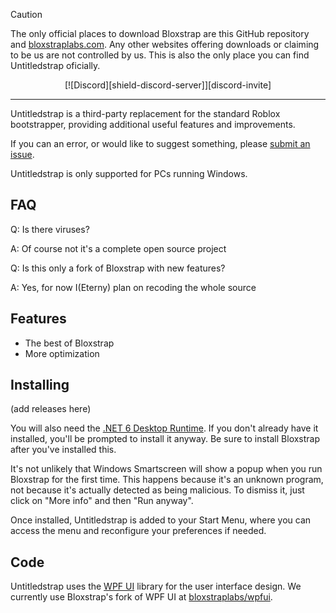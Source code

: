 > [!CAUTION]
> The only official places to download Bloxstrap are this GitHub repository and [bloxstraplabs.com](https://bloxstraplabs.com). Any other websites offering downloads or claiming to be us are not controlled by us.
> This is also the only place you can find Untitledstrap oficially.

<div align="center">
[![Discord][shield-discord-server]][discord-invite]
</div>

----

Untitledstrap is a third-party replacement for the standard Roblox bootstrapper, providing additional useful features and improvements.

If you can an error, or would like to suggest something, please [submit an issue](https://discord.gg/zQdF6k8hQh).

Untitledstrap is only supported for PCs running Windows.

## FAQ

Q: Is there viruses?

A: Of course not it's a complete open source project

Q: Is this only a fork of Bloxstrap with new features?

A: Yes, for now I(Eterny) plan on recoding the whole source

## Features

- The best of Bloxstrap
- More optimization

## Installing
(add releases here)

You will also need the [.NET 6 Desktop Runtime](https://aka.ms/dotnet-core-applaunch?missing_runtime=true&arch=x64&rid=win11-x64&apphost_version=6.0.16&gui=true). If you don't already have it installed, you'll be prompted to install it anyway. Be sure to install Bloxstrap after you've installed this.

It's not unlikely that Windows Smartscreen will show a popup when you run Bloxstrap for the first time. This happens because it's an unknown program, not because it's actually detected as being malicious. To dismiss it, just click on "More info" and then "Run anyway".

Once installed, Untitledstrap is added to your Start Menu, where you can access the menu and reconfigure your preferences if needed.

## Code

Untitledstrap uses the [WPF UI](https://github.com/lepoco/wpfui) library for the user interface design. We currently use Bloxstrap's fork of WPF UI at [bloxstraplabs/wpfui](https://github.com/bloxstraplabs/wpfui).


[shield-repo-license]:  https://img.shields.io/github/license/bloxstraplabs/bloxstrap
[shield-repo-workflow]: https://img.shields.io/github/actions/workflow/status/bloxstraplabs/bloxstrap/ci-release.yml?branch=main&label=builds
[shield-repo-releases]: https://img.shields.io/github/downloads/bloxstraplabs/bloxstrap/latest/total?color=981bfe
[shield-repo-latest]:   https://img.shields.io/github/v/release/bloxstraplabs/bloxstrap?color=7a39fb

[shield-crowdin-status]: https://badges.crowdin.net/bloxstrap/localized.svg
[shield-discord-server]: https://img.shields.io/discord/1099468797410283540?logo=discord&logoColor=white&label=discord&color=4d3dff
[shield-tenor-meme]:     https://img.shields.io/badge/mom_made-pizza_rolls-orange

[repo-license]:  https://github.com/bloxstraplabs/bloxstrap/blob/main/LICENSE
[repo-actions]:  https://github.com/bloxstraplabs/bloxstrap/actions
[repo-releases]: https://github.com/bloxstraplabs/bloxstrap/releases
[repo-latest]:   https://github.com/bloxstraplabs/bloxstrap/releases/latest

[discord-invite]: https://discord.gg/zQdF6k8hQh
